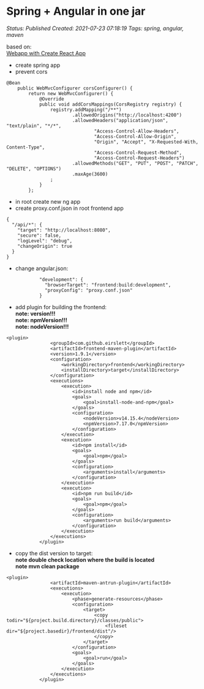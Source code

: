 # Spring + Angular in one jar

_Status: Published_
_Created: 2021-07-23 07:18:19_
_Tags: spring, angular, maven_

based on:  
[Webapp with Create React App](https://www.kantega.no/blogg/webapp-with-create-react-app-and-spring-boot)

- create spring app
- prevent cors
```
@Bean
    public WebMvcConfigurer corsConfigurer() {
        return new WebMvcConfigurer() {
            @Override
            public void addCorsMappings(CorsRegistry registry) {
                registry.addMapping("/**")
                        .allowedOrigins("http://localhost:4200")
                        .allowedHeaders("application/json", "text/plain", "*/*",
                                "Access-Control-Allow-Headers",
                                "Access-Control-Allow-Origin",
                                "Origin", "Accept", "X-Requested-With, Content-Type",
                                "Access-Control-Request-Method",
                                "Access-Control-Request-Headers")
                        .allowedMethods("GET", "PUT", "POST", "PATCH", "DELETE", "OPTIONS")
                        .maxAge(3600)
                ;
            }
        };

```
- in root create new ng app
- create proxy.conf.json in root frontend app
```
{
  "/api/*": {
    "target": "http://localhost:8080",
    "secure": false,
    "logLevel": "debug",
    "changeOrigin": true
  }
}
```
- change angular.json:
```
            "development": {
              "browserTarget": "frontend:build:development",
              "proxyConfig": "proxy.conf.json"
            }
```
- add plugin for building the frontend:  
**note: version!!!**  
**note: npmVersion!!!**  
**note: nodeVersion!!!**  
```
<plugin>
                <groupId>com.github.eirslett</groupId>
                <artifactId>frontend-maven-plugin</artifactId>
                <version>1.9.1</version>
                <configuration>
                    <workingDirectory>frontend</workingDirectory>
                    <installDirectory>target</installDirectory>
                </configuration>
                <executions>
                    <execution>
                        <id>install node and npm</id>
                        <goals>
                            <goal>install-node-and-npm</goal>
                        </goals>
                        <configuration>
                            <nodeVersion>v14.15.4</nodeVersion>
                            <npmVersion>7.17.0</npmVersion>
                        </configuration>
                    </execution>
                    <execution>
                        <id>npm install</id>
                        <goals>
                            <goal>npm</goal>
                        </goals>
                        <configuration>
                            <arguments>install</arguments>
                        </configuration>
                    </execution>
                    <execution>
                        <id>npm run build</id>
                        <goals>
                            <goal>npm</goal>
                        </goals>
                        <configuration>
                            <arguments>run build</arguments>
                        </configuration>
                    </execution>
                </executions>
            </plugin>

```
- copy the dist version to target:  
**note double check location where the build is located**  
**note mvn clean package**  
```
<plugin>
                <artifactId>maven-antrun-plugin</artifactId>
                <executions>
                    <execution>
                        <phase>generate-resources</phase>
                        <configuration>
                            <target>
                                <copy todir="${project.build.directory}/classes/public">
                                    <fileset dir="${project.basedir}/frontend/dist"/>
                                </copy>
                            </target>
                        </configuration>
                        <goals>
                            <goal>run</goal>
                        </goals>
                    </execution>
                </executions>
            </plugin>
```